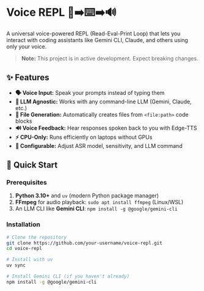 # Voice REPL 🎤➡️⌨️➡️🔊

A universal voice-powered REPL (Read-Eval-Print Loop) that lets you interact with coding assistants like Gemini CLI, Claude, and others using only your voice.

> **Note:** This project is in active development. Expect breaking changes.

## ✨ Features

- **🗣️ Voice Input:** Speak your prompts instead of typing them
- **🤖 LLM Agnostic:** Works with any command-line LLM (Gemini, Claude, etc.)
- **💾 File Generation:** Automatically creates files from `<file:path>` code blocks
- **🔊 Voice Feedback:** Hear responses spoken back to you with Edge-TTS
- **⚡ CPU-Only:** Runs efficiently on laptops without GPUs
- **🔧 Configurable:** Adjust ASR model, sensitivity, and LLM command

## 🚀 Quick Start

### Prerequisites

1. **Python 3.10+** and `uv` (modern Python package manager)
2. **FFmpeg** for audio playback: `sudo apt install ffmpeg` (Linux/WSL)
3. An LLM CLI like **Gemini CLI**: `npm install -g @google/gemini-cli`

### Installation

```bash
# Clone the repository
git clone https://github.com/your-username/voice-repl.git
cd voice-repl

# Install with uv
uv sync

# Install Gemini CLI (if you haven't already)
npm install -g @google/gemini-cli
```
